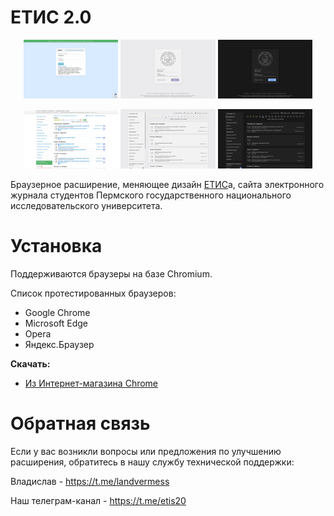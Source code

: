 # ЕТИС 2.0
<p align="center">
  <img src="screenshots/login_old.png" width="30%"/>
  <img src="screenshots/login_light.png" width="30%"/>
  <img src="screenshots/login_dark.png" width="30%"/>
</p>
<p align="center">
  <img src="screenshots/timetable_old.png" width="30%"/>
  <img src="screenshots/timetable_light.png" width="30%"/>
  <img src="screenshots/timetable_dark.png" width="30%"/>
</p>

Браузерное расширение, меняющее дизайн [ЕТИС](https://student.psu.ru/)а, сайта электронного журнала студентов Пермского государственного национального исследовательского университета.

# Установка

Поддерживаются браузеры на базе Chromium.

Список протестированных браузеров:
- Google Chrome
- Microsoft Edge
- Opera
- Яндекс.Браузер

**Скачать:**
- [Из Интернет-магазина Chrome](https://vk.cc/bXbdKh)

# Обратная связь

Если у вас возникли вопросы или предложения по улучшению расширения, обратитесь в нашу службу технической поддержки:

Владислав - https://t.me/landvermess

Наш телеграм-канал - https://t.me/etis20
